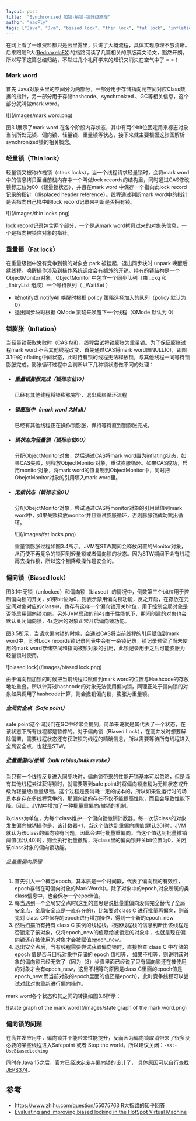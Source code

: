 ```yaml
---
layout: post
title:  "Synchronized 加锁-解锁-锁升级原理"
author: "YaoFly"
tags: ["Java", "Jvm", "biased lock", "thin lock", "fat lock", "inflation"]
---   
```

在网上看了一堆资料都只是云里雾里，只讲了大概流程，具体实现原理不够清晰。后来跟随R大([RednaxelaFX](https://www.zhihu.com/people/rednaxelafx))的指路阅读了几篇相关的原版英文论文，豁然开朗。所以写下这篇总结归纳，不然过几个礼拜学来的知识又消失在空气中了 = =！

### Mark word

首先 Java对象头里的空间分为两部分，一部分用于存储指向元空间对应Class数据的指针，另一部分用于存储hashcode、synchronized 、GC等相关信息，这个部分就叫做mark word。

![](/images/mark word.png)

图3.1展示了mark word 在各个阶段内存状态，其中有两个bit位固定用来标志对象当前所处无锁、偏向锁、轻量锁、重量锁等状态，接下来就主要根据这张图解析synchronized锁的相关概念。

### 轻量锁（Thin lock）

轻量锁又被称作栈锁（stack locks），当一个线程请求轻量锁时，会将mark word中的信息拷贝至当前栈内存中一个叫做lock records的结构里，同时通过CAS修改锁标志位为00（轻量锁状态），并且在mark word 中保存一个指向此lock record记录的指针（displaced header reference）。线程通过判断mark word中的指针是否指向自己栈中的lock record记录来判断是否拥有锁。

![](/images/thin locks.png)

lock record记录包含两个部分，一个是从mark word拷贝过来的对象头信息，一个是指向被锁住对象的指针。

### 重量锁（Fat lock）

在重量级锁中没有竞争到锁的对象会 park 被挂起，退出同步块时 unpark 唤醒后续线程。唤醒操作涉及到操作系统调度会有额外的开销。持有的锁结构是一个ObjectMonitor对象，ObjectMonitor 中包含一个同步队列（由 _cxq 和 _EntryList 组成）一个等待队列（ _WaitSet ）

- 被notify或 notifyAll 唤醒时根据 policy 策略选择加入的队列（policy 默认为 0）
- 退出同步块时根据 QMode 策略来唤醒下一个线程（QMode 默认为 0）

### 锁膨胀（Inflation）

当轻量锁获取失败时（CAS fail），线程尝试将锁膨胀为重量锁。为了保证膨胀过程mark word 不会其他线程改变，首先通过CAS将mark word置NULL(0)，即图3.1中的inflating中间状态，此时持有锁的线程无法释放锁，与其他线程一同等待锁膨胀完成。膨胀循环过程中会判断以下几种锁状态做不同的处理：

- ##### 重量锁膨胀完成（锁标志位10）

  已经有其他线程将锁膨胀完毕，退出膨胀循环流程

- ##### 锁膨胀中（mark word 为Null）

  已经有其他线程正在操作锁膨胀，保持等待直到锁膨胀完成。

- ##### 锁状态为轻量锁（锁标志位00）

  分配ObjectMonitor对象，然后通过CAS将mark word置为inflating状态，如果CAS失败，则释放ObjectMonitor对象，重试膨胀循环。如果CAS成功，启用monitor对象，将mark word的值复制到ObjectMonitor中，同时把ObejctMonitor对象的引用填入mark word里。

- ##### 无锁状态（锁标志位01）

  分配ObejctMonitor对象，尝试通过CAS将monitor对象的引用赋值到mark word中，如果失败释放monitor并且重试膨胀循环，否则膨胀锁成功跳出循环。

  ![](/images/fat locks.png)

  重量锁膨胀过程如图3.4所示，JVM在STW期间会释放闲置的Monitor对象，从而使不再竞争的锁回到轻量锁或者偏向锁的状态。因为STW期间不会有线程再去操作锁，所以这个锁降级操作是安全的。

### 偏向锁（Biased lock）

图3.1中无锁（unlocked）和偏向锁（biased）的情况中，倒数第三个bit位用于控制偏向锁的开关，如果bit位为0，则表示禁用偏向锁功能，反之开启，在存放在元空间对象对应的class中，也存有这样一个偏向锁开关bit位，用于控制全局对象是否能启用偏向锁功能。另外JVM启动的前4s由于性能低下，期间创建的对象也会默认关闭偏向锁，4s之后的对象正常开启偏向锁功能。

图3.5所示，当请求偏向锁的时候，会通过CAS将当前线程的引用赋值到mark word中，同时Lock records锁记录列表中会有一条锁记录，锁记录预留了尚未使用的mark word存储空间和指向被锁对象的引用，此锁记录用于之后可能膨胀为轻量锁时使用。

![biased lock](/images/biased lock.png)

由于偏向锁加锁的时候把当前线程ID赋值到mark word的位置与Hashcode的存放地址重叠。所以计算过hashcode的对象无法使用偏向锁，同理正处于偏向锁的对象如果调用了hashcode计算，则会撤销偏向锁，膨胀为重量锁。

##### 全局安全点（Safe point）

safe point这个词我们在GC中经常会提到，简单来说就是其代表了一个状态，在该状态下所有线程都是暂停的。对于偏向锁（Biased Lock），在高并发时想要解除偏置，需要线程状态还有获取锁的线程的精确信息，所以需要等待所有线程进入全局安全点，也就是STW。

##### 批量重偏向/撤销（bulk rebias/bulk revoke）

当只有一个线程反复进入同步块时，偏向锁带来的性能开销基本可以忽略，但是当有其他线程尝试获得锁时，就需要等到safe point时将偏向锁撤销为无锁状态或升级为轻量级/重量级锁。这个过程是要消耗一定的成本的，所以如果说运行时的场景本身存在多线程竞争的，那偏向锁的存在不仅不能提高性能，而且会导致性能下降。因此，JVM中增加了一种批量重偏向/撤销的机制。

以class为单位，为每个class维护一个偏向锁撤销计数器。每一次该class的对象发生偏向撤销操作是，该计数器+1，当这个值达到重偏向阈值(默认20)时，JVM就认为该class的偏向锁有问题，因此会进行批量重偏向。当这个值达到批量撤销阈值(默认40)时，则会执行批量撤销，将class里的偏向锁开关bit位置为0，关闭该class对象的偏向锁功能。

###### 批量重偏向原理

1. 首先引入一个概念epoch，其本质是一个时间戳，代表了偏向锁的有效性，epoch存储在可偏向对象的MarkWord中。除了对象中的epoch,对象所属的类class信息中，也会保存一个epoch值。
2. 每当遇到一个全局安全点时(这里的意思是说批量重偏向没有完全替代了全局安全点，全局安全点是一直存在的)，比如要对class C 进行批量再偏向，则首先对 class C中保存的epoch进行增加操作，得到一个新的epoch_new
3. 然后扫描所有持有 class C 实例的线程栈，根据线程栈的信息判断出该线程是否锁定了该对象，仅将epoch_new的值赋给被锁定的对象中，也就是现在偏向锁还在被使用的对象才会被赋值epoch_new。
4. 退出安全点后，当有线程需要尝试获取偏向锁时，直接检查 class C 中存储的 epoch 值是否与目标对象中存储的 epoch 值相等， 如果不相等，则说明该对象的偏向锁已经无效了（因为（3）步骤里面已经说了只有偏向锁还在被使用的对象才会有epoch_new，这里不相等的原因是class C里面的epoch值是epoch_new,而当前对象的epoch里面的值还是epoch），此时竞争线程可以尝试对此对象重新进行偏向操作。

mark word各个状态和其之间的转换如图3.6所示：

![state graph of the mark word](/images/state graph of the mark word.png)

### 偏向锁的问题

在高并发应用中，偏向锁并不能带来性能提升，反而因为偏向锁取消带来了很多没必要的某些线程进入Safepoint 或者 Stop the world。所以建议关闭：`-XX:-UseBiasedLocking`

同时在Java 15之后，官方已经决定废弃偏向锁的设计了， 具体原因可以自行查找 [JEPS374](https://openjdk.java.net/jeps/374)。

## 参考

- https://www.zhihu.com/question/55075763    R大指路的知乎回答
- [Evaluating and improving biased locking in the HotSpot Virtual Machine](https://link.zhihu.com/?target=http%3A//www.diva-portal.org/smash/get/diva2%3A754541/FULLTEXT01.pdf)   

